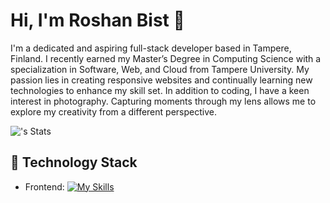 # Hi, I'm Roshan Bist 👋

I'm a dedicated and aspiring full-stack developer based in Tampere, Finland. I recently earned my Master’s Degree in Computing Science with a specialization in Software, Web, and Cloud from Tampere University. My passion lies in creating responsive websites and continually learning new technologies to enhance my skill set. In addition to coding, I have a keen interest in photography. Capturing moments through my lens allows me to explore my creativity from a different perspective.

![<roshanbist>'s Stats](https://github-readme-stats.vercel.app/api?username=roshanbist&theme=vue-dark&show_icons=true&hide_border=true&count_private=true)

## 🔧 Technology Stack
- Frontend: [![My Skills](https://skillicons.dev/icons?i=js,html,css,scss,typescript,react,redux,tailwind,materialui)](https://skillicons.dev)
<!--
**roshanbist/roshanbist** is a ✨ _special_ ✨ repository because its `README.md` (this file) appears on your GitHub profile.

Here are some ideas to get you started:

- 🔭 I’m currently working on ...
- 🌱 I’m currently learning ...
- 👯 I’m looking to collaborate on ...
- 🤔 I’m looking for help with ...
- 💬 Ask me about ...
- 📫 How to reach me: ...
- 😄 Pronouns: ...
- ⚡ Fun fact: ...
-->
